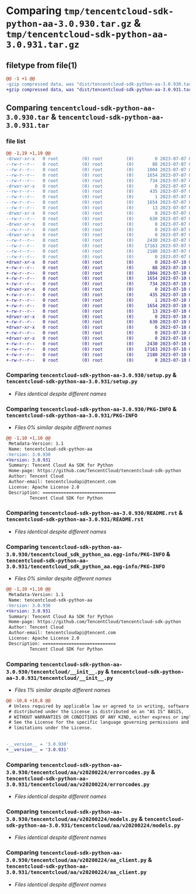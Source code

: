 # Comparing `tmp/tencentcloud-sdk-python-aa-3.0.930.tar.gz` & `tmp/tencentcloud-sdk-python-aa-3.0.931.tar.gz`

## filetype from file(1)

```diff
@@ -1 +1 @@
-gzip compressed data, was "dist/tencentcloud-sdk-python-aa-3.0.930.tar", last modified: Fri Jul  7 00:14:46 2023, max compression
+gzip compressed data, was "dist/tencentcloud-sdk-python-aa-3.0.931.tar", last modified: Mon Jul 10 00:28:32 2023, max compression
```

## Comparing `tencentcloud-sdk-python-aa-3.0.930.tar` & `tencentcloud-sdk-python-aa-3.0.931.tar`

### file list

```diff
@@ -1,19 +1,19 @@
-drwxr-xr-x   0 root         (0) root         (0)        0 2023-07-07 00:14:46.000000 tencentcloud-sdk-python-aa-3.0.930/
--rw-r--r--   0 root         (0) root         (0)       88 2023-07-07 00:14:46.000000 tencentcloud-sdk-python-aa-3.0.930/setup.cfg
--rw-r--r--   0 root         (0) root         (0)     1004 2023-07-07 00:14:46.000000 tencentcloud-sdk-python-aa-3.0.930/setup.py
--rw-r--r--   0 root         (0) root         (0)     1654 2023-07-07 00:14:46.000000 tencentcloud-sdk-python-aa-3.0.930/PKG-INFO
--rw-r--r--   0 root         (0) root         (0)      734 2023-07-07 00:14:46.000000 tencentcloud-sdk-python-aa-3.0.930/README.rst
-drwxr-xr-x   0 root         (0) root         (0)        0 2023-07-07 00:14:46.000000 tencentcloud-sdk-python-aa-3.0.930/tencentcloud_sdk_python_aa.egg-info/
--rw-r--r--   0 root         (0) root         (0)      435 2023-07-07 00:14:46.000000 tencentcloud-sdk-python-aa-3.0.930/tencentcloud_sdk_python_aa.egg-info/SOURCES.txt
--rw-r--r--   0 root         (0) root         (0)        1 2023-07-07 00:14:46.000000 tencentcloud-sdk-python-aa-3.0.930/tencentcloud_sdk_python_aa.egg-info/dependency_links.txt
--rw-r--r--   0 root         (0) root         (0)     1654 2023-07-07 00:14:46.000000 tencentcloud-sdk-python-aa-3.0.930/tencentcloud_sdk_python_aa.egg-info/PKG-INFO
--rw-r--r--   0 root         (0) root         (0)       13 2023-07-07 00:14:46.000000 tencentcloud-sdk-python-aa-3.0.930/tencentcloud_sdk_python_aa.egg-info/top_level.txt
-drwxr-xr-x   0 root         (0) root         (0)        0 2023-07-07 00:14:46.000000 tencentcloud-sdk-python-aa-3.0.930/tencentcloud/
--rw-r--r--   0 root         (0) root         (0)      630 2023-07-07 00:14:46.000000 tencentcloud-sdk-python-aa-3.0.930/tencentcloud/__init__.py
-drwxr-xr-x   0 root         (0) root         (0)        0 2023-07-07 00:14:46.000000 tencentcloud-sdk-python-aa-3.0.930/tencentcloud/aa/
--rw-r--r--   0 root         (0) root         (0)        0 2023-07-07 00:14:46.000000 tencentcloud-sdk-python-aa-3.0.930/tencentcloud/aa/__init__.py
-drwxr-xr-x   0 root         (0) root         (0)        0 2023-07-07 00:14:46.000000 tencentcloud-sdk-python-aa-3.0.930/tencentcloud/aa/v20200224/
--rw-r--r--   0 root         (0) root         (0)     2430 2023-07-07 00:14:46.000000 tencentcloud-sdk-python-aa-3.0.930/tencentcloud/aa/v20200224/errorcodes.py
--rw-r--r--   0 root         (0) root         (0)    17163 2023-07-07 00:14:46.000000 tencentcloud-sdk-python-aa-3.0.930/tencentcloud/aa/v20200224/models.py
--rw-r--r--   0 root         (0) root         (0)     2180 2023-07-07 00:14:46.000000 tencentcloud-sdk-python-aa-3.0.930/tencentcloud/aa/v20200224/aa_client.py
--rw-r--r--   0 root         (0) root         (0)        0 2023-07-07 00:14:46.000000 tencentcloud-sdk-python-aa-3.0.930/tencentcloud/aa/v20200224/__init__.py
+drwxr-xr-x   0 root         (0) root         (0)        0 2023-07-10 00:28:32.000000 tencentcloud-sdk-python-aa-3.0.931/
+-rw-r--r--   0 root         (0) root         (0)       88 2023-07-10 00:28:32.000000 tencentcloud-sdk-python-aa-3.0.931/setup.cfg
+-rw-r--r--   0 root         (0) root         (0)     1004 2023-07-10 00:28:32.000000 tencentcloud-sdk-python-aa-3.0.931/setup.py
+-rw-r--r--   0 root         (0) root         (0)     1654 2023-07-10 00:28:32.000000 tencentcloud-sdk-python-aa-3.0.931/PKG-INFO
+-rw-r--r--   0 root         (0) root         (0)      734 2023-07-10 00:28:32.000000 tencentcloud-sdk-python-aa-3.0.931/README.rst
+drwxr-xr-x   0 root         (0) root         (0)        0 2023-07-10 00:28:32.000000 tencentcloud-sdk-python-aa-3.0.931/tencentcloud_sdk_python_aa.egg-info/
+-rw-r--r--   0 root         (0) root         (0)      435 2023-07-10 00:28:32.000000 tencentcloud-sdk-python-aa-3.0.931/tencentcloud_sdk_python_aa.egg-info/SOURCES.txt
+-rw-r--r--   0 root         (0) root         (0)        1 2023-07-10 00:28:32.000000 tencentcloud-sdk-python-aa-3.0.931/tencentcloud_sdk_python_aa.egg-info/dependency_links.txt
+-rw-r--r--   0 root         (0) root         (0)     1654 2023-07-10 00:28:32.000000 tencentcloud-sdk-python-aa-3.0.931/tencentcloud_sdk_python_aa.egg-info/PKG-INFO
+-rw-r--r--   0 root         (0) root         (0)       13 2023-07-10 00:28:32.000000 tencentcloud-sdk-python-aa-3.0.931/tencentcloud_sdk_python_aa.egg-info/top_level.txt
+drwxr-xr-x   0 root         (0) root         (0)        0 2023-07-10 00:28:32.000000 tencentcloud-sdk-python-aa-3.0.931/tencentcloud/
+-rw-r--r--   0 root         (0) root         (0)      630 2023-07-10 00:28:32.000000 tencentcloud-sdk-python-aa-3.0.931/tencentcloud/__init__.py
+drwxr-xr-x   0 root         (0) root         (0)        0 2023-07-10 00:28:32.000000 tencentcloud-sdk-python-aa-3.0.931/tencentcloud/aa/
+-rw-r--r--   0 root         (0) root         (0)        0 2023-07-10 00:28:32.000000 tencentcloud-sdk-python-aa-3.0.931/tencentcloud/aa/__init__.py
+drwxr-xr-x   0 root         (0) root         (0)        0 2023-07-10 00:28:32.000000 tencentcloud-sdk-python-aa-3.0.931/tencentcloud/aa/v20200224/
+-rw-r--r--   0 root         (0) root         (0)     2430 2023-07-10 00:28:32.000000 tencentcloud-sdk-python-aa-3.0.931/tencentcloud/aa/v20200224/errorcodes.py
+-rw-r--r--   0 root         (0) root         (0)    17163 2023-07-10 00:28:32.000000 tencentcloud-sdk-python-aa-3.0.931/tencentcloud/aa/v20200224/models.py
+-rw-r--r--   0 root         (0) root         (0)     2180 2023-07-10 00:28:32.000000 tencentcloud-sdk-python-aa-3.0.931/tencentcloud/aa/v20200224/aa_client.py
+-rw-r--r--   0 root         (0) root         (0)        0 2023-07-10 00:28:32.000000 tencentcloud-sdk-python-aa-3.0.931/tencentcloud/aa/v20200224/__init__.py
```

### Comparing `tencentcloud-sdk-python-aa-3.0.930/setup.py` & `tencentcloud-sdk-python-aa-3.0.931/setup.py`

 * *Files identical despite different names*

### Comparing `tencentcloud-sdk-python-aa-3.0.930/PKG-INFO` & `tencentcloud-sdk-python-aa-3.0.931/PKG-INFO`

 * *Files 0% similar despite different names*

```diff
@@ -1,10 +1,10 @@
 Metadata-Version: 1.1
 Name: tencentcloud-sdk-python-aa
-Version: 3.0.930
+Version: 3.0.931
 Summary: Tencent Cloud Aa SDK for Python
 Home-page: https://github.com/TencentCloud/tencentcloud-sdk-python
 Author: Tencent Cloud
 Author-email: tencentcloudapi@tencent.com
 License: Apache License 2.0
 Description: ============================
         Tencent Cloud SDK for Python
```

### Comparing `tencentcloud-sdk-python-aa-3.0.930/README.rst` & `tencentcloud-sdk-python-aa-3.0.931/README.rst`

 * *Files identical despite different names*

### Comparing `tencentcloud-sdk-python-aa-3.0.930/tencentcloud_sdk_python_aa.egg-info/PKG-INFO` & `tencentcloud-sdk-python-aa-3.0.931/tencentcloud_sdk_python_aa.egg-info/PKG-INFO`

 * *Files 0% similar despite different names*

```diff
@@ -1,10 +1,10 @@
 Metadata-Version: 1.1
 Name: tencentcloud-sdk-python-aa
-Version: 3.0.930
+Version: 3.0.931
 Summary: Tencent Cloud Aa SDK for Python
 Home-page: https://github.com/TencentCloud/tencentcloud-sdk-python
 Author: Tencent Cloud
 Author-email: tencentcloudapi@tencent.com
 License: Apache License 2.0
 Description: ============================
         Tencent Cloud SDK for Python
```

### Comparing `tencentcloud-sdk-python-aa-3.0.930/tencentcloud/__init__.py` & `tencentcloud-sdk-python-aa-3.0.931/tencentcloud/__init__.py`

 * *Files 1% similar despite different names*

```diff
@@ -10,8 +10,8 @@
 # Unless required by applicable law or agreed to in writing, software
 # distributed under the License is distributed on an "AS IS" BASIS,
 # WITHOUT WARRANTIES OR CONDITIONS OF ANY KIND, either express or implied.
 # See the License for the specific language governing permissions and
 # limitations under the License.
 
 
-__version__ = '3.0.930'
+__version__ = '3.0.931'
```

### Comparing `tencentcloud-sdk-python-aa-3.0.930/tencentcloud/aa/v20200224/errorcodes.py` & `tencentcloud-sdk-python-aa-3.0.931/tencentcloud/aa/v20200224/errorcodes.py`

 * *Files identical despite different names*

### Comparing `tencentcloud-sdk-python-aa-3.0.930/tencentcloud/aa/v20200224/models.py` & `tencentcloud-sdk-python-aa-3.0.931/tencentcloud/aa/v20200224/models.py`

 * *Files identical despite different names*

### Comparing `tencentcloud-sdk-python-aa-3.0.930/tencentcloud/aa/v20200224/aa_client.py` & `tencentcloud-sdk-python-aa-3.0.931/tencentcloud/aa/v20200224/aa_client.py`

 * *Files identical despite different names*

